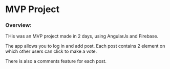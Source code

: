 # MVP Project

### Overview:

THis was an MVP project made in 2 days, using AngularJs and Firebase.

The app allows you to log in and add post. Each post contains 2 element on which other users can click to make a vote.

There is also a comments feature for each post.


